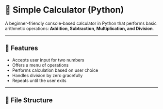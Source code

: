 # 🧮 Simple Calculator (Python)

A beginner-friendly console-based calculator in Python that performs basic arithmetic operations: **Addition, Subtraction, Multiplication, and Division**.

---

## 🔧 Features

- Accepts user input for two numbers
- Offers a menu of operations
- Performs calculation based on user choice
- Handles division by zero gracefully
- Repeats until the user exits

---

## 📁 File Structure


